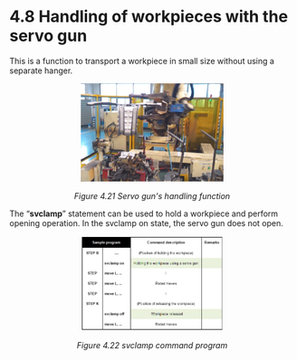 ﻿# 4.8 Handling of workpieces with the servo gun

 This is a function to transport a workpiece in small size without using a separate hanger.

<p align="center">
 <img src="../_assets/image_52_eng.PNG" width="50%"></img>
 <em><p align="center">Figure 4.21 Servo gun's handling function</p></em>
</p>

The “**svclamp**” statement can be used to hold a workpiece and perform opening operation. In the svclamp on state, the servo gun does not open.

<p align="center">
 <img src="../_assets/image_12_eng.PNG" width="50%"></img>
 <em><p align="center">Figure 4.22 svclamp command program</p></em>
</p>
